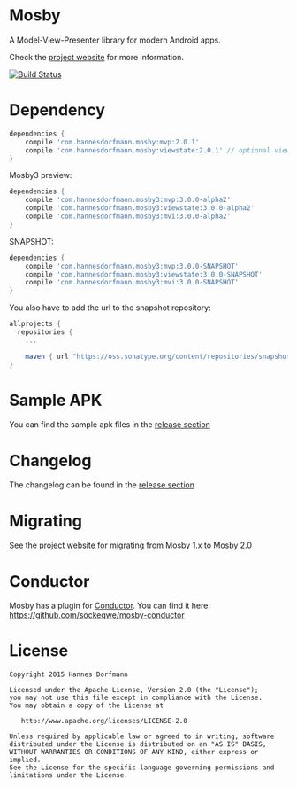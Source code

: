 # Mosby
A Model-View-Presenter library for modern Android apps.

Check the [project website](http://hannesdorfmann.com/mosby/) for more information.

[![Build Status](https://travis-ci.org/sockeqwe/mosby.svg?branch=master)](https://travis-ci.org/sockeqwe/mosby)

# Dependency
```groovy
dependencies {
	compile 'com.hannesdorfmann.mosby:mvp:2.0.1'
	compile 'com.hannesdorfmann.mosby:viewstate:2.0.1' // optional viewstate feature
}
```

Mosby3 preview:
```groovy
dependencies {
	compile 'com.hannesdorfmann.mosby3:mvp:3.0.0-alpha2'
	compile 'com.hannesdorfmann.mosby3:viewstate:3.0.0-alpha2'
	compile 'com.hannesdorfmann.mosby3:mvi:3.0.0-alpha2'
}
```

SNAPSHOT:
```groovy
dependencies {
	compile 'com.hannesdorfmann.mosby3:mvp:3.0.0-SNAPSHOT'
	compile 'com.hannesdorfmann.mosby3:viewstate:3.0.0-SNAPSHOT'
	compile 'com.hannesdorfmann.mosby3:mvi:3.0.0-SNAPSHOT'
}
```


You also have to add the url to the snapshot repository:

```gradle
allprojects {
  repositories {
    ...

    maven { url "https://oss.sonatype.org/content/repositories/snapshots/" }
}
```


# Sample APK
You can find the sample apk files in the [release section](https://github.com/sockeqwe/mosby/releases)

# Changelog
The changelog can be found in the [release section](https://github.com/sockeqwe/mosby/releases)

# Migrating
See the [project website](http://hannesdorfmann.com/mosby/) for migrating from Mosby 1.x to Mosby 2.0

# Conductor
Mosby has a plugin for [Conductor](https://github.com/bluelinelabs/Conductor). You can find it here: https://github.com/sockeqwe/mosby-conductor

# License
```
Copyright 2015 Hannes Dorfmann

Licensed under the Apache License, Version 2.0 (the "License");
you may not use this file except in compliance with the License.
You may obtain a copy of the License at

   http://www.apache.org/licenses/LICENSE-2.0

Unless required by applicable law or agreed to in writing, software
distributed under the License is distributed on an "AS IS" BASIS,
WITHOUT WARRANTIES OR CONDITIONS OF ANY KIND, either express or implied.
See the License for the specific language governing permissions and
limitations under the License.
```

